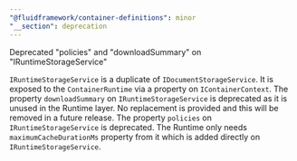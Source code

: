 ```yaml
---
"@fluidframework/container-definitions": minor
"__section": deprecation
---
```

Deprecated "policies" and "downloadSummary" on "IRuntimeStorageService"

`IRuntimeStorageService` is a duplicate of `IDocumentStorageService`. It is exposed to the `ContainerRuntime` via a property on `IContainerContext`.
The property `downloadSummary`  on `IRuntimeStorageService` is deprecated as it is unused in the Runtime layer. No replacement is provided and this will be removed in a future release.
The property `policies`  on `IRuntimeStorageService` is deprecated. The Runtime only needs `maximumCacheDurationMs` property from it which is added directly on `IRuntimeStorageService`.
